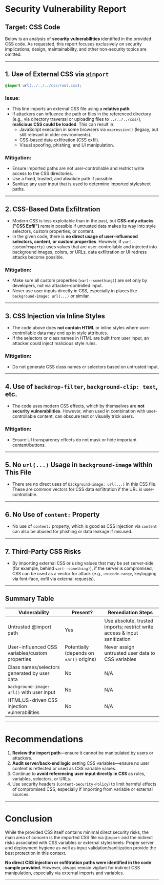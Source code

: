 # Security Vulnerability Report

## Target: CSS Code

Below is an analysis of **security vulnerabilities** identified in the provided CSS code. As requested, this report focuses exclusively on security implications; design, maintainability, and other non-security topics are omitted.

---

## 1. Use of External CSS via `@import`

```css
@import url(../../../css/root.css);
```
### Issue:
- This line imports an external CSS file using a **relative path**.
- If attackers can influence the path or files in the referenced directory (e.g., via directory traversal or uploading files to `../../../css/`), **malicious CSS could be loaded**. This can result in:
    - JavaScript execution in some browsers via `expression()` (legacy, but still relevant in older environments).
    - CSS-based data exfiltration (CSS exfil).
    - Visual spoofing, phishing, and UI manipulation.

### Mitigation:
- Ensure imported paths are not user-controllable and restrict write access to the CSS directories.
- Use a fixed, trusted, and absolute path if possible.
- Sanitize any user input that is used to determine imported stylesheet paths.

---

## 2. CSS-Based Data Exfiltration

- Modern CSS is less exploitable than in the past, but **CSS-only attacks ("CSS Exfil")** remain possible if untrusted data makes its way into style selectors, custom properties, or content.
- In the given code, there is **no direct usage of user-influenced selectors, content, or custom properties**. However, if `var(--customProperty)` uses values that are user-controllable and injected into background images, colors, or URLs, data exfiltration or UI redress attacks become possible.

### Mitigation:
- Make sure all custom properties (`var(--something)`) are set only by developers, not via attacker-controlled input.
- Never use user inputs directly in CSS, especially in places like `background-image: url(...)` or similar.

---

## 3. CSS Injection via Inline Styles

- The code above does **not contain HTML** or inline styles where user-controllable data may end up in style attributes.
- If the selectors or class names in HTML are built from user input, an attacker could inject malicious style rules.

### Mitigation:
- Do not generate CSS class names or selectors based on untrusted input.

---

## 4. Use of `backdrop-filter`, `background-clip: text`, etc.

- The code uses modern CSS effects, which by themselves are **not security vulnerabilities**. However, when used in combination with user-controllable content, can obscure text or visually trick users.

### Mitigation:
- Ensure UI transparency effects do not mask or hide important content/buttons.

---

## 5. No `url(...)` Usage in `background-image` within This File

- There are no direct uses of `background-image: url(...)` in this CSS file. These are common vectors for CSS data exfiltration if the URL is user-controllable.

---

## 6. No Use of `content:` Property

- No use of `content:` property, which is good as CSS injection via `content` can also be abused for phishing or data leakage if misused.

---

## 7. Third-Party CSS Risks

- By importing external CSS or using values that may be set server-side (for example, behind `var(--something)`), if the server is compromised, CSS can be used as a vector for attack (e.g., `unicode-range`, keylogging via font-face, exfil via external requests).

---

## Summary Table

| Vulnerability                                      | Present? | Remediation Steps                              |
|----------------------------------------------------|----------|-----------------------------------------------|
| Untrusted @import path                             | Yes      | Use absolute, trusted imports; restrict write access & input sanitization |
| User-influenced CSS variables/custom properties    | Potentially (depends on `var()` origins) | Never assign untrusted user data to CSS variables |
| Class names/selectors generated by user data       | No       | N/A                                            |
| `background-image: url()` with user input          | No       | N/A                                            |
| HTML/JS-driven CSS injection vulnerabilities       | No       | N/A                                            |

---

# Recommendations

1. **Review the import path**—ensure it cannot be manipulated by users or attackers.
2. **Audit server/back-end logic** setting CSS variables—ensure no user content is reflected or used as CSS variable values.
3. Continue to **avoid referencing user input directly in CSS** as rules, variables, selectors, or URLs.
4. Use security headers (`Content-Security-Policy`) to limit harmful effects of compromised CSS, especially if importing from variable or external sources.

---

# Conclusion

While the provided CSS itself contains minimal direct security risks, the main area of concern is the imported CSS file via `@import` and the indirect risks associated with CSS variables or external stylesheets. Proper server and deployment hygiene as well as input validation/sanitization provide the best protection in this context.

**No direct CSS injection or exfiltration paths were identified in the code sample provided.** However, always remain vigilant for indirect CSS manipulation, especially via external imports and variables.

---